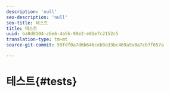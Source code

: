 ```yaml
---
description: 'null'
seo-description: 'null'
seo-title: 테스트
title: 테스트
uuid: ba8d8104-c6e6-4a5b-98e2-e01e7c2152c5
translation-type: tm+mt
source-git-commit: 59fdf0a7d6b646ceb0a33bc469a9a0a7cb7f657a

---
```



# 테스트{#tests}

